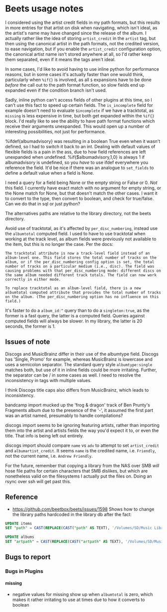 # Beets usage notes

I considered using the artist credit fields in my path formats, but this results in more entries for that artist on disk when navigating, which isn't ideal, as the artist's name may have changed since the release of the album. I actually rather like the idea of storing `artist_credit` in the `artist` tag, but then using the canonical artist in the path formats, not the credited version, to ease navigation, but if you enable the `artist_credit` configuration option, the canonical artist name isn't stored anywhere at all, so I'd rather keep them separated, even if it means the tags aren't ideal.

In some cases, I'd like to avoid having to use inline python for performance reasons, but in some cases it's actually faster than one would think, particularly when `%if{}` is involved, as all `$` expansions have to be done *before* the call out to the path format function, so slow fields end up expanded even if the condition branch isn't used.

Sadly, inline python can't access fields of other plugins at this time, so I can't use this fact to speed up certain fields. The `is_incomplete` field for example doesn't need to evaluate `$incomplete` if we have a tracktotal, as `missing` is less expensive in time, but both get expanded within the `%if{}` block. I'd really like to see the ability to have path format functions which receive their arguments unexpanded. This would open up a number of interesting possibilities, not just for performance.

%ifdef{albumadvisory} was resulting in a boolean True even when it wasn't defined, so I had to switch it back to an int. Dealing with default values of flexible fields is a pain in the ass, due to how field references are left unexpanded when undefined. %if{$albumadvisory,1,0} is always 1 if albumadvisory is undefined, so you *have* to use ifdef everywhere you reference the field. It'd be nice if there was an analogue to `set_fields` to define a default value when a field is None.

I need a query for a field being None or the empty string or False or 0. *Not* this field. I currently have exact match with no argument for empty string, or the None match for None, but that doesn't match the other cases. I want it to convert to the type, then convert to boolean, and check for true/false. Can we do that in sql or just python?

The alternatives paths are relative to the library directory, not the beets directory.

Avoid use of tracktotal, as it's affected by `per_disc_numbering`, instead use the `albumtotal` computed field. I used to have to use tracktotal when working at the track level, as album fields were previously not available to the item, but this is no longer the case. Per the docs:

    The tracktotal attribute is now a track-level field instead of an album-level one. This field stores the total number of tracks on the album, or if the per_disc_numbering config option is set, the total number of tracks on a particular medium (i.e., disc). The field was causing problems with that per_disc_numbering mode: different discs on the same album needed different track totals. The field can now work correctly in either mode.

    To replace tracktotal as an album-level field, there is a new albumtotal computed attribute that provides the total number of tracks on the album. (The per_disc_numbering option has no influence on this field.)

It's faster to do a `album_id:^` query than to do a `singleton:true`, as the former is a fast query, the latter is a computed field. Queries against computed fields will always be slower. In my library, the latter is 20 seconds, the former is 1.

## Issues of note

Discogs and MusicBrainz differ in their use of the albumtype field. Discogs has 'Single, Promo' for example, whereas MusicBrainz is lowercase and uses a semicolon separator. The standard query style `albumtype:single` matches both, but use of it in inline fields could be more irritating. Further, the separator can be / in some cases as well. I need to resolve the inconsistency in tags with multiple values.

I think Discogs title caps also differs from MusicBrainz, which leads to inconsistency.

bandcamp import mucked up the 'frog & dragon' track of Ben Prunty's Fragments album due to the presence of the '-', it assumed the first part was an artist named, presumably to handle compilations?

discogs import seems to be ignoring featuring artists, rather than importing them into the artist and artists fields the way you'd expect it to, or even the title. That info is being left out entirely.

discogs import should compare `name` vs `adv` to attempt to set `artist_credit` and `albumartist_credit`. It seems `name` is the credited name, i.e. `Friendly`, not the current name, i.e. `Andrew Friendly`.

For the future, remember that copying a library from the NAS over SMB *will* hose file paths for certain characters that SMB dislikes, but which are nonetheless valid on the filesystems I actually put the files on. Doing an rsync over ssh will get past this.

## Reference

- <https://github.com/beetbox/beets/issues/1598> Shows how to change the library paths hardcoded in the library db after the fact:

```sql
UPDATE items
SET "path" = CAST(REPLACE(CAST("path" AS TEXT), '/Volumes/SD/Music Library/Library/', '/Volumes/Data/Music Library/Library/') AS BLOB);

UPDATE albums
SET "artpath" = CAST(REPLACE(CAST("artpath" AS TEXT), '/Volumes/SD/Music Library/Library/', '/Volumes/Data/Music Library/Library/') AS BLOB);
```

## Bugs to report

### Bugs in Plugins

#### missing

- negative values for missing show up when `albumtotal` is zero, which makes it rather irritating to use at times due to how it converts to boolean
